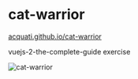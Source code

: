 # cat-warrior

[acquati.github.io/cat-warrior](https://acquati.github.io/cat-warrior/)

vuejs-2-the-complete-guide exercise

![cat-warrior](https://i.ibb.co/42T5kfk/cat-warrior.png)
